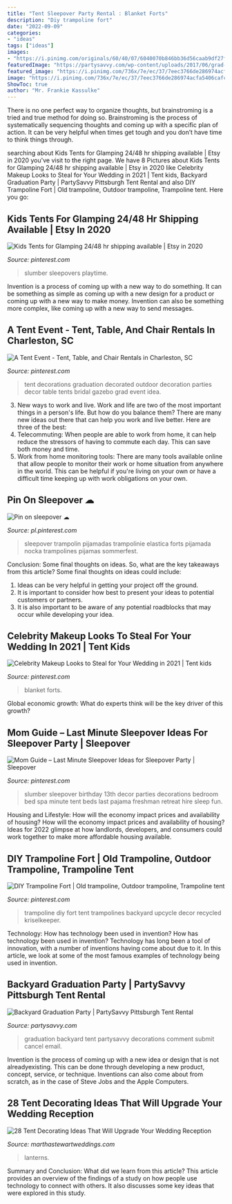 ```yaml
---
title: "Tent Sleepover Party Rental : Blanket Forts"
description: "Diy trampoline fort"
date: "2022-09-09"
categories:
- "ideas"
tags: ["ideas"]
images:
- "https://i.pinimg.com/originals/60/40/07/6040070b846bb36d56caab9df27f2bc2.jpg"
featuredImage: "https://partysavvy.com/wp-content/uploads/2017/06/grad-party-decorations.jpg"
featured_image: "https://i.pinimg.com/736x/7e/ec/37/7eec3766de286974acfa5406cafc3904.jpg"
image: "https://i.pinimg.com/736x/7e/ec/37/7eec3766de286974acfa5406cafc3904.jpg"
ShowToc: true
author: "Mr. Frankie Kassulke"
---
```



There is no one perfect way to organize thoughts, but brainstroming is a tried and true method for doing so. Brainstroming is the process of systematically sequencing thoughts and coming up with a specific plan of action. It can be very helpful when times get tough and you don’t have time to think things through.

	

		
searching about Kids Tents for Glamping 24/48 hr shipping available | Etsy in 2020 you've visit to the right page. We have 8 Pictures about Kids Tents for Glamping 24/48 hr shipping available | Etsy in 2020 like Celebrity Makeup Looks to Steal for Your Wedding in 2021 | Tent kids, Backyard Graduation Party | PartySavvy Pittsburgh Tent Rental and also DIY Trampoline Fort | Old trampoline, Outdoor trampoline, Trampoline tent. Here you go:
		
    
## Kids Tents For Glamping 24/48 Hr Shipping Available | Etsy In 2020

<img loading=lazy src="https://i.pinimg.com/736x/5c/5f/2c/5c5f2c8038c41fc244744d235b159b47.jpg" onerror="this.onerror=null;this.src='https://tse4.mm.bing.net/th?id=OIP.L6GJSdk0Tbrdp-CA7yIpkQHaHa&amp;pid=15.1';" alt="Kids Tents for Glamping 24/48 hr shipping available | Etsy in 2020">

_Source: pinterest.com_

>slumber sleepovers playtime. 

	

Invention is a process of coming up with a new way to do something. It can be something as simple as coming up with a new design for a product or coming up with a new way to make money. Invention can also be something more complex, like coming up with a new way to send messages.

    
## A Tent Event - Tent, Table, And Chair Rentals In Charleston, SC

<img loading=lazy src="https://i.pinimg.com/originals/60/40/07/6040070b846bb36d56caab9df27f2bc2.jpg" onerror="this.onerror=null;this.src='https://tse3.mm.bing.net/th?id=OIP.eiizKJqNVYzNeFDbOW1VGgHaFj&amp;pid=15.1';" alt="A Tent Event - Tent, Table, and Chair Rentals in Charleston, SC">

_Source: pinterest.com_

>tent decorations graduation decorated outdoor decoration parties decor table tents bridal gazebo grad event idea. 

	

3. New ways to work and live.
Work and life are two of the most important things in a person's life. But how do you balance them? There are many new ideas out there that can help you work and live better. Here are three of the best: 
1. Telecommuting: When people are able to work from home, it can help reduce the stressors of having to commute each day. This can save both money and time. 
2. Work from home monitoring tools: There are many tools available online that allow people to monitor their work or home situation from anywhere in the world. This can be helpful if you're living on your own or have a difficult time keeping up with work obligations on your own. 

    
## Pin On Sleepover ☁

<img loading=lazy src="https://i.pinimg.com/originals/4d/58/7a/4d587a4990ae82f9153634d9db304fc7.jpg" onerror="this.onerror=null;this.src='https://tse1.mm.bing.net/th?id=OIP.SkW2uHrLYsedW0_iAW4ztQHaJ4&amp;pid=15.1';" alt="Pin on sleepover ☁">

_Source: pl.pinterest.com_

>sleepover trampolin pijamadas trampolinie elastica forts pijamada nocka trampolines pijamas sommerfest. 

	

Conclusion: Some final thoughts on ideas.
So, what are the key takeaways from this article?
Some final thoughts on ideas could include:
1. Ideas can be very helpful in getting your project off the ground.
2. It is important to consider how best to present your ideas to potential customers or partners.
3. It is also important to be aware of any potential roadblocks that may occur while developing your idea.

    
## Celebrity Makeup Looks To Steal For Your Wedding In 2021 | Tent Kids

<img loading=lazy src="https://i.pinimg.com/736x/7e/ec/37/7eec3766de286974acfa5406cafc3904.jpg" onerror="this.onerror=null;this.src='https://tse4.mm.bing.net/th?id=OIP.iOy2EMrlQvQhBgY0KaNN9QHaJ3&amp;pid=15.1';" alt="Celebrity Makeup Looks to Steal for Your Wedding in 2021 | Tent kids">

_Source: pinterest.com_

>blanket forts. 

	

Global economic growth: What do experts think will be the key driver of this growth?
 

    
## Mom Guide – Last Minute Sleepover Ideas For Sleepover Party | Sleepover

<img loading=lazy src="https://i.pinimg.com/736x/d2/84/22/d28422412cd5fdbe93427d418609a7ce.jpg" onerror="this.onerror=null;this.src='https://tse1.mm.bing.net/th?id=OIP.BghkZ0fwYpPv9bMnX35RrQHaJ3&amp;pid=15.1';" alt="Mom Guide – Last Minute Sleepover Ideas for Sleepover Party | Sleepover">

_Source: pinterest.com_

>slumber sleepover birthday 13th decor parties decorations bedroom bed spa minute tent beds last pajama freshman retreat hire sleep fun. 

	

Housing and Lifestyle: How will the economy impact prices and availability of housing?
How will the economy impact prices and availability of housing? 
Ideas for 2022 glimpse at how landlords, developers, and consumers could work together to make more affordable housing available.

    
## DIY Trampoline Fort | Old Trampoline, Outdoor Trampoline, Trampoline Tent

<img loading=lazy src="https://i.pinimg.com/736x/d5/ca/ef/d5caefb305a2eeae3546b095ace5f81c.jpg" onerror="this.onerror=null;this.src='https://tse3.mm.bing.net/th?id=OIP.9NweMYdbBoaEAfLHBW8KIQHaE8&amp;pid=15.1';" alt="DIY Trampoline Fort | Old trampoline, Outdoor trampoline, Trampoline tent">

_Source: pinterest.com_

>trampoline diy fort tent trampolines backyard upcycle decor recycled kriselkeeper. 

	

Technology: How has technology been used in invention?
How has technology been used in invention? Technology has long been a tool of innovation, with a number of inventions having come about due to it. In this article, we look at some of the most famous examples of technology being used in invention.

    
## Backyard Graduation Party | PartySavvy Pittsburgh Tent Rental

<img loading=lazy src="https://partysavvy.com/wp-content/uploads/2017/06/grad-party-decorations.jpg" onerror="this.onerror=null;this.src='https://tse3.mm.bing.net/th?id=OIP.DjJltUwpwgRxA5SHqJSxXwHaE9&amp;pid=15.1';" alt="Backyard Graduation Party | PartySavvy Pittsburgh Tent Rental">

_Source: partysavvy.com_

>graduation backyard tent partysavvy decorations comment submit cancel email. 

	

Invention is the process of coming up with a new idea or design that is not alreadyexisting. This can be done through developing a new product, concept, service, or technique. Inventions can also come about from scratch, as in the case of Steve Jobs and the Apple Computers.

    
## 28 Tent Decorating Ideas That Will Upgrade Your Wedding Reception

<img loading=lazy src="https://assets.marthastewartweddings.com/styles/wmax-520-highdpi/d35/tent-decor-orange-photographie-0118/tent-decor-orange-photographie-0118_vert.jpg?itok=CNKrG-Gv" onerror="this.onerror=null;this.src='https://tse3.mm.bing.net/th?id=OIP.Qvr7UxeRdBf9_beRHr4JYwHaJQ&amp;pid=15.1';" alt="28 Tent Decorating Ideas That Will Upgrade Your Wedding Reception">

_Source: marthastewartweddings.com_

>lanterns. 

	

Summary and Conclusion: What did we learn from this article?
This article provides an overview of the findings of a study on how people use technology to connect with others. It also discusses some key ideas that were explored in this study.

